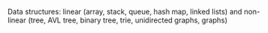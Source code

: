 Data structures: linear (array, stack, queue, hash map, linked lists) and non-linear (tree, AVL tree, binary tree, trie, unidirected graphs, graphs)
